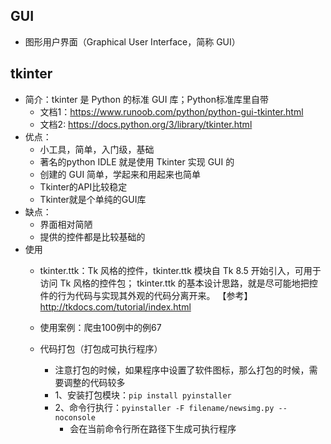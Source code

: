 ## GUI
- 图形用户界面（Graphical User Interface，简称 GUI）

## tkinter
- 简介：tkinter 是 Python 的标准 GUI 库；Python标准库里自带
  - 文档1：https://www.runoob.com/python/python-gui-tkinter.html
  - 文档2: https://docs.python.org/3/library/tkinter.html
- 优点：
  - 小工具，简单，入门级，基础
  - 著名的python IDLE 就是使用 Tkinter 实现 GUI 的
  - 创建的 GUI 简单，学起来和用起来也简单
  - Tkinter的API比较稳定
  - Tkinter就是个单纯的GUI库
- 缺点：
  - 界面相对简陋
  - 提供的控件都是比较基础的
- 使用
  - tkinter.ttk：Tk 风格的控件，tkinter.ttk 模块自 Tk 8.5 开始引入，可用于访问 Tk 风格的控件包；
    tkinter.ttk 的基本设计思路，就是尽可能地把控件的行为代码与实现其外观的代码分离开来。
    【参考】http://tkdocs.com/tutorial/index.html
  - 使用案例：爬虫100例中的例67
  
  - 代码打包（打包成可执行程序）
    - 注意打包的时候，如果程序中设置了软件图标，那么打包的时候，需要调整的代码较多
    - 1、安装打包模块：`pip install pyinstaller`
    - 2、命令行执行：`pyinstaller -F filename/newsimg.py --noconsole`
        - 会在当前命令行所在路径下生成可执行程序
